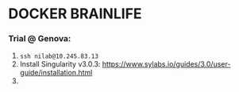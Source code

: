 # DOCKER BRAINLIFE

### Trial @ Genova:
1. `ssh nilab@10.245.83.13`
2. Install Singularity v3.0.3: https://www.sylabs.io/guides/3.0/user-guide/installation.html
3.
